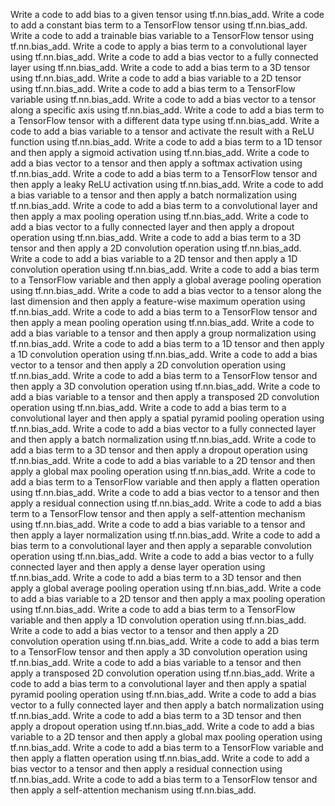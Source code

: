 Write a code to add bias to a given tensor using tf.nn.bias_add.
Write a code to add a constant bias term to a TensorFlow tensor using tf.nn.bias_add.
Write a code to add a trainable bias variable to a TensorFlow tensor using tf.nn.bias_add.
Write a code to apply a bias term to a convolutional layer using tf.nn.bias_add.
Write a code to add a bias vector to a fully connected layer using tf.nn.bias_add.
Write a code to add a bias term to a 3D tensor using tf.nn.bias_add.
Write a code to add a bias variable to a 2D tensor using tf.nn.bias_add.
Write a code to add a bias term to a TensorFlow variable using tf.nn.bias_add.
Write a code to add a bias vector to a tensor along a specific axis using tf.nn.bias_add.
Write a code to add a bias term to a TensorFlow tensor with a different data type using tf.nn.bias_add.
Write a code to add a bias variable to a tensor and activate the result with a ReLU function using tf.nn.bias_add.
Write a code to add a bias term to a 1D tensor and then apply a sigmoid activation using tf.nn.bias_add.
Write a code to add a bias vector to a tensor and then apply a softmax activation using tf.nn.bias_add.
Write a code to add a bias term to a TensorFlow tensor and then apply a leaky ReLU activation using tf.nn.bias_add.
Write a code to add a bias variable to a tensor and then apply a batch normalization using tf.nn.bias_add.
Write a code to add a bias term to a convolutional layer and then apply a max pooling operation using tf.nn.bias_add.
Write a code to add a bias vector to a fully connected layer and then apply a dropout operation using tf.nn.bias_add.
Write a code to add a bias term to a 3D tensor and then apply a 2D convolution operation using tf.nn.bias_add.
Write a code to add a bias variable to a 2D tensor and then apply a 1D convolution operation using tf.nn.bias_add.
Write a code to add a bias term to a TensorFlow variable and then apply a global average pooling operation using tf.nn.bias_add.
Write a code to add a bias vector to a tensor along the last dimension and then apply a feature-wise maximum operation using tf.nn.bias_add.
Write a code to add a bias term to a TensorFlow tensor and then apply a mean pooling operation using tf.nn.bias_add.
Write a code to add a bias variable to a tensor and then apply a group normalization using tf.nn.bias_add.
Write a code to add a bias term to a 1D tensor and then apply a 1D convolution operation using tf.nn.bias_add.
Write a code to add a bias vector to a tensor and then apply a 2D convolution operation using tf.nn.bias_add.
Write a code to add a bias term to a TensorFlow tensor and then apply a 3D convolution operation using tf.nn.bias_add.
Write a code to add a bias variable to a tensor and then apply a transposed 2D convolution operation using tf.nn.bias_add.
Write a code to add a bias term to a convolutional layer and then apply a spatial pyramid pooling operation using tf.nn.bias_add.
Write a code to add a bias vector to a fully connected layer and then apply a batch normalization using tf.nn.bias_add.
Write a code to add a bias term to a 3D tensor and then apply a dropout operation using tf.nn.bias_add.
Write a code to add a bias variable to a 2D tensor and then apply a global max pooling operation using tf.nn.bias_add.
Write a code to add a bias term to a TensorFlow variable and then apply a flatten operation using tf.nn.bias_add.
Write a code to add a bias vector to a tensor and then apply a residual connection using tf.nn.bias_add.
Write a code to add a bias term to a TensorFlow tensor and then apply a self-attention mechanism using tf.nn.bias_add.
Write a code to add a bias variable to a tensor and then apply a layer normalization using tf.nn.bias_add.
Write a code to add a bias term to a convolutional layer and then apply a separable convolution operation using tf.nn.bias_add.
Write a code to add a bias vector to a fully connected layer and then apply a dense layer operation using tf.nn.bias_add.
Write a code to add a bias term to a 3D tensor and then apply a global average pooling operation using tf.nn.bias_add.
Write a code to add a bias variable to a 2D tensor and then apply a max pooling operation using tf.nn.bias_add.
Write a code to add a bias term to a TensorFlow variable and then apply a 1D convolution operation using tf.nn.bias_add.
Write a code to add a bias vector to a tensor and then apply a 2D convolution operation using tf.nn.bias_add.
Write a code to add a bias term to a TensorFlow tensor and then apply a 3D convolution operation using tf.nn.bias_add.
Write a code to add a bias variable to a tensor and then apply a transposed 2D convolution operation using tf.nn.bias_add.
Write a code to add a bias term to a convolutional layer and then apply a spatial pyramid pooling operation using tf.nn.bias_add.
Write a code to add a bias vector to a fully connected layer and then apply a batch normalization using tf.nn.bias_add.
Write a code to add a bias term to a 3D tensor and then apply a dropout operation using tf.nn.bias_add.
Write a code to add a bias variable to a 2D tensor and then apply a global max pooling operation using tf.nn.bias_add.
Write a code to add a bias term to a TensorFlow variable and then apply a flatten operation using tf.nn.bias_add.
Write a code to add a bias vector to a tensor and then apply a residual connection using tf.nn.bias_add.
Write a code to add a bias term to a TensorFlow tensor and then apply a self-attention mechanism using tf.nn.bias_add.